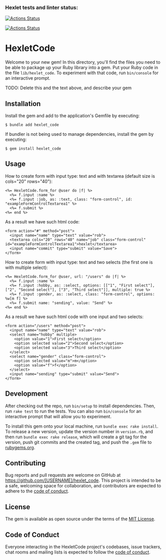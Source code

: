 ### Hexlet tests and linter status:

[![Actions Status](https://github.com/kalash-job/rails-project-lvl1/workflows/hexlet-check/badge.svg)](https://github.com/kalash-job/rails-project-lvl1/actions)

[![Actions Status](https://github.com/kalash-job/rails-project-lvl1/workflows/Ruby/badge.svg)](https://github.com/kalash-job/rails-project-lvl1/actions)

# HexletCode

Welcome to your new gem! In this directory, you'll find the files you need to be able to package up your Ruby library into a gem. Put your Ruby code in the file `lib/hexlet_code`. To experiment with that code, run `bin/console` for an interactive prompt.

TODO: Delete this and the text above, and describe your gem

## Installation

Install the gem and add to the application's Gemfile by executing:

    $ bundle add hexlet_code

If bundler is not being used to manage dependencies, install the gem by executing:

    $ gem install hexlet_code

## Usage

How to create form with input type: text and with textarea (default size is cols="20" rows="40"):

    <%= HexletCode.form_for @user do |f| %>
      <%= f.input :name %>
      <%= f.input :job, as: :text, class: "form-control", id: "exampleFormControlTextarea1" %>
      <%= f.submit %>
    <%= end %>

As a result we have such html code:

    <form action="#" method="post">
      <input name="name" type="text" value="rob">
      <textarea cols="20" rows="40" name="job" class="form-control" id="exampleFormControlTextarea1">hexlet</textarea>
      <input name="commit" type="submit" value="Save">
    </form>

How to create form with input type: text and two selects (the first one is with multiple select):

    <%= HexletCode.form_for @user, url: "/users" do |f| %>
      <%= f.input :name %>
      <%= f.input :hobby, as: :select, options: [["1", "First select"], ["2", "Second select"], ["3", "Third select"]], multiple: true %>
      <%= f.input :gender, as: :select, class: "form-control", options: %w[m f] %>
      <%= f.submit name: "sending", value: "Send" %>
    <%= end %>

As a result we have such html code with one input and two selects:

    <form action="/users" method="post">
      <input name="name" type="text" value="rob">
      <select name="hobby" multiple>
        <option value="1">First select</option>
        <option selected value="2">Second select</option>
        <option selected value="3">Third select</option>
      </select>
      <select name="gender" class="form-control">
        <option selected value="m">m</option>
        <option value="f">f</option>
      </select>
      <input name="sending" type="submit" value="Send">
    </form>

## Development

After checking out the repo, run `bin/setup` to install dependencies. Then, run `rake test` to run the tests. You can also run `bin/console` for an interactive prompt that will allow you to experiment.

To install this gem onto your local machine, run `bundle exec rake install`. To release a new version, update the version number in `version.rb`, and then run `bundle exec rake release`, which will create a git tag for the version, push git commits and the created tag, and push the `.gem` file to [rubygems.org](https://rubygems.org).

## Contributing

Bug reports and pull requests are welcome on GitHub at https://github.com/[USERNAME]/hexlet_code. This project is intended to be a safe, welcoming space for collaboration, and contributors are expected to adhere to the [code of conduct](https://github.com/[USERNAME]/hexlet_code/blob/master/CODE_OF_CONDUCT.md).

## License

The gem is available as open source under the terms of the [MIT License](https://opensource.org/licenses/MIT).

## Code of Conduct

Everyone interacting in the HexletCode project's codebases, issue trackers, chat rooms and mailing lists is expected to follow the [code of conduct](https://github.com/[USERNAME]/hexlet_code/blob/master/CODE_OF_CONDUCT.md).
